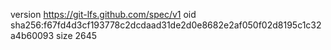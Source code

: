 version https://git-lfs.github.com/spec/v1
oid sha256:f67fd4d3cf193778c2dcdaad31de2d0e8682e2af050f02d8195c1c32a4b60093
size 2645
